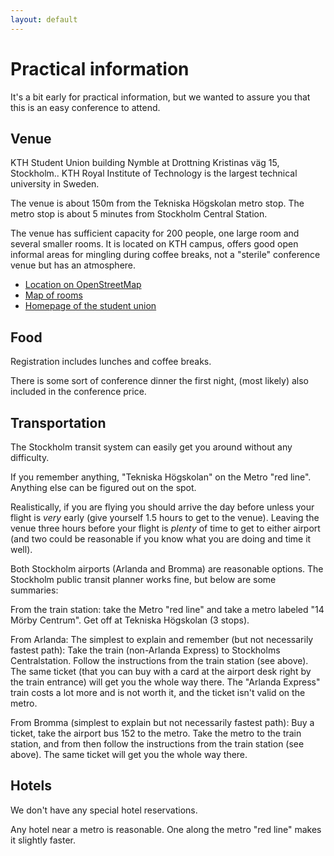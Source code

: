 ```yaml
---
layout: default
---
```


# Practical information

It's a bit early for practical information, but we wanted to assure
you that this is an easy conference to attend.


## Venue

KTH Student Union building Nymble at Drottning Kristinas väg 15,
Stockholm..  KTH Royal Institute of Technology is the largest
technical university in Sweden.

The venue is about 150m from the Tekniska Högskolan metro stop.  The
metro stop is about 5 minutes from Stockholm Central Station.

The venue has sufficient capacity for 200 people, one large room
and several smaller rooms.  It is located on KTH campus, offers good open
informal areas for mingling during coffee breaks, not a "sterile" conference
venue but has an atmosphere.

- [Location on OpenStreetMap](https://www.openstreetmap.org/?mlat=59.34727&mlon=18.07057#map=19/59.34727/18.07057)
- [Map of rooms](https://ths.kth.se/en/general/nymble-osqvik/maps)
- [Homepage of the student union](https://ths.kth.se/en/general/nymble-osqvik)


## Food

Registration includes lunches and coffee breaks.

There is some sort of conference dinner the first night, (most likely)
also included in the conference price.


## Transportation

The Stockholm transit system can easily get you around without any
difficulty.

If you remember anything, "Tekniska Högskolan" on the Metro "red
line".  Anything else can be figured out on the spot.

Realistically, if you are flying you should arrive the day before
unless your flight is *very* early (give yourself 1.5 hours to get to
the venue).  Leaving the venue three hours before your flight is
*plenty* of time to get to either airport (and two could be reasonable
if you know what you are doing and time it well).

Both Stockholm airports (Arlanda and Bromma) are reasonable options.
The Stockholm public transit planner works fine, but below are some
summaries:

From the train station: take the Metro "red line" and take a metro
labeled "14 Mörby Centrum".  Get off at Tekniska Högskolan (3 stops).

From Arlanda: The simplest to explain and remember (but not
necessarily fastest path): Take the train (non-Arlanda Express) to
Stockholms Centralstation.  Follow the instructions from the train
station (see above).  The same ticket (that you can buy with a card at
the airport desk right by the train entrance) will get you the whole
way there.  The "Arlanda Express" train costs a lot more and is not
worth it, and the ticket isn't valid on the metro.

From Bromma (simplest to explain but not necessarily fastest path):
Buy a ticket, take the airport bus 152 to the metro.  Take the metro
to the train station, and from then follow the instructions from the
train station (see above).  The same ticket will get you the whole way
there.

## Hotels

We don't have any special hotel reservations.

Any hotel near a metro is reasonable.  One along the metro "red line"
makes it slightly faster.
